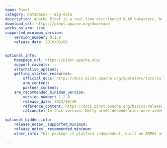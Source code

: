 ```yaml
---
name: Pinot
category: Databases - Big-data
description: Apache Pinot is a real-time distributed OLAP datastore, built to deliver scalable real-time analytics with low latency.
download_url: https://pinot.apache.org/download
works_on_arm: true
supported_minimum_version:
    version_number: 0.1.0
    release_date: 2019/03/08


optional_info:
    homepage_url: https://pinot.apache.org/
    support_caveats:
    alternative_options:
    getting_started_resources:
        official_docs: https://docs.pinot.apache.org/operators/tutorials/build-docker-images#build-image-with-arm64-base-image
        arm_content:
        partner_content:
    arm_recommended_minimum_version:
        version_number: 1.2.0
        release_date: 2024/08/20
        reference_content: https://docs.pinot.apache.org/basics/releases/1.2.0
        rationale: In this version, Netty arm64 dependencies were added.

optional_hidden_info:
    release_notes__supported_minimum:
    release_notes__recommended_minimum:
    other_info: This package is platform independent, built on ARM64 as part of testing.

---
```

